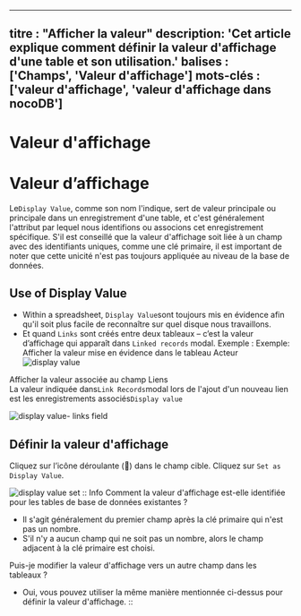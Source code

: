 ***
titre : "Afficher la valeur"
description: 'Cet article explique comment définir la valeur d'affichage d'une table et son utilisation.'
balises : \['Champs', 'Valeur d'affichage']
mots-clés : \['valeur d'affichage', 'valeur d'affichage dans nocoDB']
-------------------------------------------------------------------------------------------------------

# Valeur d'affichage
# Valeur d’affichage
Le`Display Value`, comme son nom l'indique, sert de valeur principale ou principale dans un enregistrement d'une table, et c'est généralement l'attribut par lequel nous identifions ou associons cet enregistrement spécifique. S'il est conseillé que la valeur d'affichage soit liée à un champ avec des identifiants uniques, comme une clé primaire, il est important de noter que cette unicité n'est pas toujours appliquée au niveau de la base de données.

## Use of Display Value

* Within a spreadsheet, `Display Value`sont toujours mis en évidence afin qu'il soit plus facile de reconnaître sur quel disque nous travaillons.
* Et quand `Links` sont créés entre deux tableaux – c’est la valeur d’affichage qui apparaît dans `Linked records` modal.
Exemple :
Exemple:
Afficher la valeur mise en évidence dans le tableau Acteur![display value](/img/v2/fields/display-value.png)

Afficher la valeur associée au champ Liens\
La valeur indiquée dans`Link Records`modal lors de l'ajout d'un nouveau lien est les enregistrements associés`Display value`

![display value- links field](/img/v2/fields/display-value-in-linked-record.png)

## Définir la valeur d'affichage

Cliquez sur l’icône déroulante (🔽) dans le champ cible. Cliquez sur `Set as Display Value`.

![display value set](/img/v2/fields/set-as-display-value.png)
:: Info
Comment la valeur d'affichage est-elle identifiée pour les tables de base de données existantes ?

* Il s'agit généralement du premier champ après la clé primaire qui n'est pas un nombre.
* S'il n'y a aucun champ qui ne soit pas un nombre, alors le champ adjacent à la clé primaire est choisi.

Puis-je modifier la valeur d'affichage vers un autre champ dans les tableaux ?

* Oui, vous pouvez utiliser la même manière mentionnée ci-dessus pour définir la valeur d'affichage.
::
  
